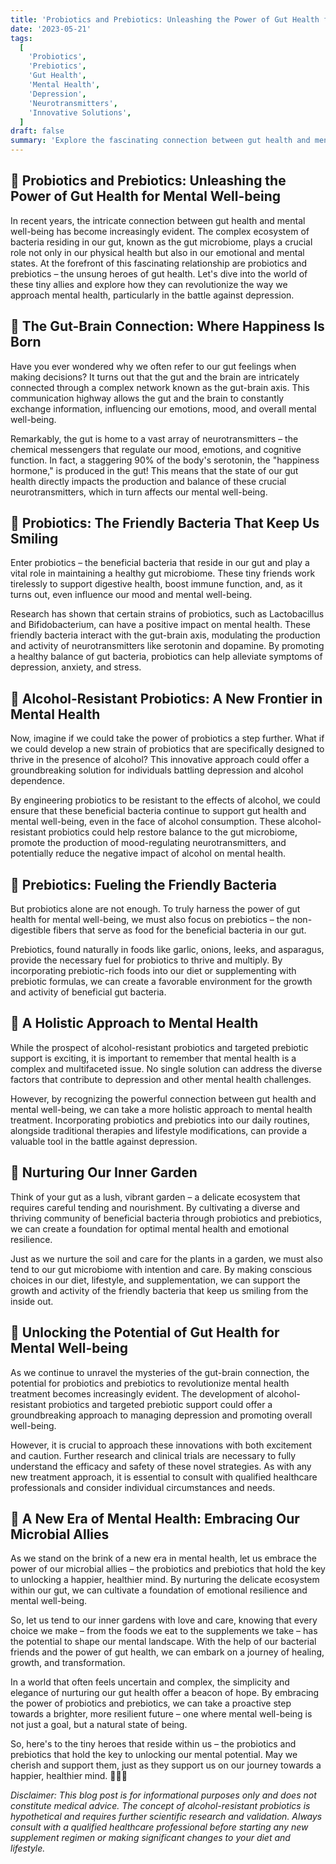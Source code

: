 ```yaml
---
title: 'Probiotics and Prebiotics: Unleashing the Power of Gut Health for Mental Well-being 🌿🧠'
date: '2023-05-21'
tags:
  [
    'Probiotics',
    'Prebiotics',
    'Gut Health',
    'Mental Health',
    'Depression',
    'Neurotransmitters',
    'Innovative Solutions',
  ]
draft: false
summary: 'Explore the fascinating connection between gut health and mental well-being, and discover how probiotics and prebiotics can revolutionize the way we approach depression treatment. Could a new strain of alcohol-resistant probiotics be the key to unlocking a happier, healthier mind? 🔑'
---
```


## 🌟 Probiotics and Prebiotics: Unleashing the Power of Gut Health for Mental Well-being

In recent years, the intricate connection between gut health and mental well-being has become increasingly evident. The complex ecosystem of bacteria residing in our gut, known as the gut microbiome, plays a crucial role not only in our physical health but also in our emotional and mental states. At the forefront of this fascinating relationship are probiotics and prebiotics – the unsung heroes of gut health. Let's dive into the world of these tiny allies and explore how they can revolutionize the way we approach mental health, particularly in the battle against depression.

## 🧠 The Gut-Brain Connection: Where Happiness Is Born

Have you ever wondered why we often refer to our gut feelings when making decisions? It turns out that the gut and the brain are intricately connected through a complex network known as the gut-brain axis. This communication highway allows the gut and the brain to constantly exchange information, influencing our emotions, mood, and overall mental well-being.

Remarkably, the gut is home to a vast array of neurotransmitters – the chemical messengers that regulate our mood, emotions, and cognitive function. In fact, a staggering 90% of the body's serotonin, the "happiness hormone," is produced in the gut! This means that the state of our gut health directly impacts the production and balance of these crucial neurotransmitters, which in turn affects our mental well-being.

## 🦠 Probiotics: The Friendly Bacteria That Keep Us Smiling

Enter probiotics – the beneficial bacteria that reside in our gut and play a vital role in maintaining a healthy gut microbiome. These tiny friends work tirelessly to support digestive health, boost immune function, and, as it turns out, even influence our mood and mental well-being.

Research has shown that certain strains of probiotics, such as Lactobacillus and Bifidobacterium, can have a positive impact on mental health. These friendly bacteria interact with the gut-brain axis, modulating the production and activity of neurotransmitters like serotonin and dopamine. By promoting a healthy balance of gut bacteria, probiotics can help alleviate symptoms of depression, anxiety, and stress.

## 🍺 Alcohol-Resistant Probiotics: A New Frontier in Mental Health

Now, imagine if we could take the power of probiotics a step further. What if we could develop a new strain of probiotics that are specifically designed to thrive in the presence of alcohol? This innovative approach could offer a groundbreaking solution for individuals battling depression and alcohol dependence.

By engineering probiotics to be resistant to the effects of alcohol, we could ensure that these beneficial bacteria continue to support gut health and mental well-being, even in the face of alcohol consumption. These alcohol-resistant probiotics could help restore balance to the gut microbiome, promote the production of mood-regulating neurotransmitters, and potentially reduce the negative impact of alcohol on mental health.

## 🥦 Prebiotics: Fueling the Friendly Bacteria

But probiotics alone are not enough. To truly harness the power of gut health for mental well-being, we must also focus on prebiotics – the non-digestible fibers that serve as food for the beneficial bacteria in our gut.

Prebiotics, found naturally in foods like garlic, onions, leeks, and asparagus, provide the necessary fuel for probiotics to thrive and multiply. By incorporating prebiotic-rich foods into our diet or supplementing with prebiotic formulas, we can create a favorable environment for the growth and activity of beneficial gut bacteria.

## 🌈 A Holistic Approach to Mental Health

While the prospect of alcohol-resistant probiotics and targeted prebiotic support is exciting, it is important to remember that mental health is a complex and multifaceted issue. No single solution can address the diverse factors that contribute to depression and other mental health challenges.

However, by recognizing the powerful connection between gut health and mental well-being, we can take a more holistic approach to mental health treatment. Incorporating probiotics and prebiotics into our daily routines, alongside traditional therapies and lifestyle modifications, can provide a valuable tool in the battle against depression.

## 🌿 Nurturing Our Inner Garden

Think of your gut as a lush, vibrant garden – a delicate ecosystem that requires careful tending and nourishment. By cultivating a diverse and thriving community of beneficial bacteria through probiotics and prebiotics, we can create a foundation for optimal mental health and emotional resilience.

Just as we nurture the soil and care for the plants in a garden, we must also tend to our gut microbiome with intention and care. By making conscious choices in our diet, lifestyle, and supplementation, we can support the growth and activity of the friendly bacteria that keep us smiling from the inside out.

## 🔑 Unlocking the Potential of Gut Health for Mental Well-being

As we continue to unravel the mysteries of the gut-brain connection, the potential for probiotics and prebiotics to revolutionize mental health treatment becomes increasingly evident. The development of alcohol-resistant probiotics and targeted prebiotic support could offer a groundbreaking approach to managing depression and promoting overall well-being.

However, it is crucial to approach these innovations with both excitement and caution. Further research and clinical trials are necessary to fully understand the efficacy and safety of these novel strategies. As with any new treatment approach, it is essential to consult with qualified healthcare professionals and consider individual circumstances and needs.

## 🌈 A New Era of Mental Health: Embracing Our Microbial Allies

As we stand on the brink of a new era in mental health, let us embrace the power of our microbial allies – the probiotics and prebiotics that hold the key to unlocking a happier, healthier mind. By nurturing the delicate ecosystem within our gut, we can cultivate a foundation of emotional resilience and mental well-being.

So, let us tend to our inner gardens with love and care, knowing that every choice we make – from the foods we eat to the supplements we take – has the potential to shape our mental landscape. With the help of our bacterial friends and the power of gut health, we can embark on a journey of healing, growth, and transformation.

In a world that often feels uncertain and complex, the simplicity and elegance of nurturing our gut health offer a beacon of hope. By embracing the power of probiotics and prebiotics, we can take a proactive step towards a brighter, more resilient future – one where mental well-being is not just a goal, but a natural state of being.

So, here's to the tiny heroes that reside within us – the probiotics and prebiotics that hold the key to unlocking our mental potential. May we cherish and support them, just as they support us on our journey towards a happier, healthier mind. 🌿🧠✨

_Disclaimer: This blog post is for informational purposes only and does not constitute medical advice. The concept of alcohol-resistant probiotics is hypothetical and requires further scientific research and validation. Always consult with a qualified healthcare professional before starting any new supplement regimen or making significant changes to your diet and lifestyle._
